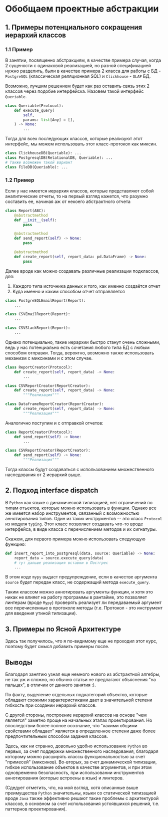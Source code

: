 # Обобщаем проектные абстракции

## 1. Примеры потенциального сокращения иерархий классов

### 1.1 Пример

В занятии, посвященно абстракциям, в качестве примера случая, когда 2 сущености с одинаковой реализацией, но разной спецификацией нужно разделить, были в качестве примера 2 класса для работы с БД - `PostgreSQL` (классическая реляционная SQL) и `Clickhouse` - `OLAP` БД.

Возможно, лучшим решением будет как раз оставить связь этих 2 классов через подобие интерфейска. Назовем такой интерфейс `Queriable`.

```python
class Queriable(Protocol):
    def execute_query(
        self, 
        params: list[Any] = [],
    ) -> None:
        ...
```

Тогда для всех последующих классов, которые реализуют этот интерфейс, мы можем использовать этот класс-протокол как миксин.

```python
class ClickhouseDB(Queriable): ...
class PostgresqlDB(RelationalDB, Queriable): ...
# Также возможен такой вариант
class FileDB(Queriable): ...
```

### 1.2 Пример

Если у нас имеется иерархия классов, которые представляют собой аналитические отчеты, то на первый взгляд кажется, что разумно составить ее, начиная аж от некоего абстрактного отчета

```python
class Report(ABC):
    @abstractmethod
    def __init__(self):
        pass

    @abstractmethod
    def send_report(self) -> None:
        pass

    @abstractmethod
    def create_report(self, report_data: pd.DataFrame) -> None:
        pass
```

Далее вроде как можно создавать различные реализации подклассов, для:

1. Каждого типа источника данных и того, как именно создаётся отчет
2. Куда именно и каким способом отчет отправляется

```python
class PostgreSQLEmailReport(Report):
    ...

class CSVEmailReport(Report):
    ...

class CSVSlackReport(Report):
    ...
```

Однако потенциально, такие иерархии быстро станут очень сложными, ведь у нас потенциально есть сочетания любого типа БД с любым способом отправки.
Тогда, вероятно, возможно также использовать механизм с миксинами и с этом случае.

```python
class ReportCreator(Protocol):
    def create_report(self, report_data) -> None:
        ...

class CSVReportCreator(ReportCreator):
    def create_report(self, report_data) -> None:
        """Реализация"""

class DataframeReportCreator(ReportCreator):
    def create_report(self, report_data) -> None:
        """Реализация"""
```

Аналогично поступим и с отправкой отчетов:

```python
class ReportCreator(Protocol):
    def send_report(self) -> None:
        ...

class CSVReportCreator(ReportCreator):
    def send_report(self) -> None:
        """Реализация"""
```

Тогда классы будут создаваться с использованием множественного наследования от 2 иерархий выше.

## 2. Подход interface dispatch

В `Python` как языке с динамической типизацией, нет ограничений по типам отъектов, которые можно использовать в функции.
Однако все же имеется набор инструментов, связанный с возможностью аннотирования типов. Один из таких инструментов -- это класс `Protocol` из модуля `typing`.
Этот класс позволяет создавать что-то вроде интерфейса, в виде класса с перечислением методов и их сигнатуры.

Скажем, для первого примера можно использовать следующую функцию:

```python
def insert_report_into_postgresql(data, source: Queriable) -> None:
    report_data = source.execute_query(data)
    # тут дальше реализация вставки в Постгрес
    ...
```

В этом коде `mypy` выдаст предупреждение, если в качестве аргумента `source` будет передан класс, не содержащий метода `execute_query`.

Таким классом можно аннотировать аргументы функции, и хотя это никак не влияет на работу программы в рантайме, это позволяет линтерам (вроде `Mypy`) проверять реализует ли передаваемый аргумент все перечисленные в протоколе методы (т.е. Протокол - это инструмент для введения утиной типизации).

## 3. Примеры по Ясной Архитектуре

Здесь так получилось, что я по-видимому еще не проходил этот курс, поэтому будет смысл добавить примеры после.

## Выводы

Благодаря занятию узнал еще немного нового из абстрактной алгебры, не так уж и сложно, но обычно статьи не предлагают объяснения "на пальцах", в отличии от данного занятия :).

По факту, выделение отдельных подкатегорий объектов, которые обладают схожими характеристиками дает в значительной степени гибкость при создании иерархий классов.

С другой стороны, построение иерархий классов на основе "чем является" заметно проще на начальных этапах проектирования. Но впоследствии более полное осознание, что "какими общими свойствами обладает" является в определенное степени даже более предпочтительным способом задания классов.

Здесь, как ни странно, довольно удобно использование `Python` во первых, за счет поддержки множественного наследования, благодаря которому можно расширять классы функциональностью за счет "примесей" (миксинов). Во-вторых, за счет динамической типизации, гибкое использование объектов в качестве агрументов, и при этом одновременно безопасность, при использовании инструментов аннотирования (которые встроены в язык) и линтеров.

(Сдедует отметить, что, на мой взгляд, хотя описанные выше преимущества `Python` значительны, языки со статической типизацией вроде `Java` также эффективно решают такие проблемы с архитектурой классов, в основном за счет использования устоявшихся решений, т.е. паттернов проектирования).